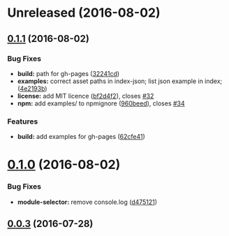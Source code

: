 <a name="Unreleased"></a>
# Unreleased (2016-08-02)



<a name="0.1.1"></a>
## [0.1.1](https://github.com/voorhoede/demo-viewer/compare/v0.1.0...v0.1.1) (2016-08-02)


### Bug Fixes

* **build:** path for gh-pages ([32241cd](https://github.com/voorhoede/demo-viewer/commit/32241cd))
* **examples:** correct asset paths in index-json; list json example in index; ([4e2193b](https://github.com/voorhoede/demo-viewer/commit/4e2193b))
* **license:** add MIT licence ([bf2d4f2](https://github.com/voorhoede/demo-viewer/commit/bf2d4f2)), closes [#32](https://github.com/voorhoede/demo-viewer/issues/32)
* **npm:** add examples/ to npmignore ([960beed](https://github.com/voorhoede/demo-viewer/commit/960beed)), closes [#34](https://github.com/voorhoede/demo-viewer/issues/34)


### Features

* **build:** add examples for gh-pages ([62cfe41](https://github.com/voorhoede/demo-viewer/commit/62cfe41))



<a name="0.1.0"></a>
# [0.1.0](https://github.com/voorhoede/demo-viewer/compare/v0.0.3...v0.1.0) (2016-08-02)


### Bug Fixes

* **module-selector:** remove console.log ([d475121](https://github.com/voorhoede/demo-viewer/commit/d475121))



<a name="0.0.3"></a>
## [0.0.3](https://github.com/voorhoede/demo-viewer/compare/v0.0.2...v0.0.3) (2016-07-28)



